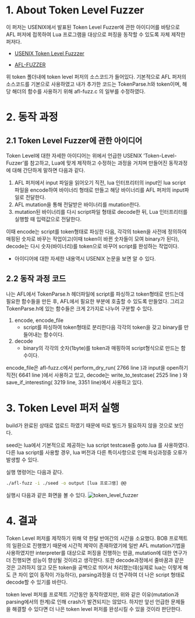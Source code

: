 # 1. About Token Level Fuzzer

이 퍼저는 USENIX에서 발표된 Token Level Fuzzer에 관한 아이디어를 바탕으로 AFL 퍼저에 접목하여 Lua 프로그램을 대상으로 퍼징을 동작할 수 있도록 자체 제작한 퍼저다.

- [USENIX Token Level Fuzzzer](https://www.usenix.org/conference/usenixsecurity21/presentation/salls#:~:text=Instead%20of%20applying%20mutations%20either,conform%20strictly%20to%20the%20grammar)


- [AFL-FUZZER](https://github.com/google/AFL)

위 token 폴더내에 token level 퍼저의 소스코드가 들어있다.
기본적으로 AFL 퍼저의 소스코드를 기본으로 사용하였고 내가 추가한 코드는 TokenParse.h와 token이며, 해당 해더의 함수를 사용하기 위해 afl-fuzz.c 의 일부를 수정하였다.


# 2. 동작 과정

## 2.1 Token Level Fuzzer에 관한 아이디어

Token Level에 대한 자세한 아이디어는 위에서 언급한 USENIX ‘Token-Level-Fuzzer’를 참고하고, Lua에 맞게 제작하고 수정하는 과정을 거치며 만들어진 동작과정에 대해 간단하게 말하면 다음과 같다.

1. AFL 퍼저에서 input 파일을 읽어오기 직전, lua 인터프리터의 input인 lua script 파일을 encode하여 바이너리 형태로 만들고 해당 바이너리를 AFL 퍼저의 input파일로 전달한다.
2. AFL mutation을 통해 전달받은 바이너리를 mutation한다.
3. mutation된 바이너리를 다시 script파일 형태로 decode한 뒤, Lua 인터프리터를 실행할 때 입력값으로 전달한다.

이때 encode는 script를 token형태로 파싱한 다음, 각각의 token을 사전에 정의하여 매핑된 숫자로 바꾸는 작업이고(이때 token이 바뀐 숫자들이 모여 binary가 된다), decode는 다시 숫자(바이너리)를 token으로 바꾸어 script를 완성하는 작업이다.

- 아이디어에 대한 자세한 내용역시 USENIX 논문을 보면 알 수 있다.

## 2.2 동작 과정 코드

나는 AFL에서 TokenParse.h 헤더파일에 script를 파싱하고 token형태로 만드는데 필요한 함수들을 만든 후, AFL에서 필요한 부분에 호출할 수 있도록 만들었다. 그리고 TokenParse.h에 있는 함수들은 크게 2가지로 나누어 구분할 수 있다.

1. encode, encode_file
    - script를 파싱하여 token형태로 분리한다음 각각의 token을 갖고 binary를 만들어내는 함수이다.
2. decode
    - binary의 각각의 숫자(1byte)를 token과 매핑하여 script형식으로 만드는 함수이다.

encode_file은 afl-fuzz.c에서 perform_dry_run( 2766 line )과 input을 open하기 직전( 6641 line )에서 사용하고 있고, decode는 write_to_testcase( 2525 line ) 와 save_if_interesting( 3219 line, 3351 line)에서 사용하고 있다.

# 3. Token Level 퍼저 실행

build가 완료된 상태로 업로드 하였기 때문에 따로 빌드가 필요하지 않을 것으로 보인다. 

seed는 lua에서 기본적으로 제공하는 lua script testcase중 goto.lua 를 사용하였다. 다른 lua script를 사용할 경우, lua 버전과 다른 특이사항으로 인해 파싱과정중 오류가 발생할 수 있다.

실행 명령어는 다음과 같다.

```bash
./afl-fuzz -i ./seed -o output [lua 프로그램] @@
```

실행시 다음과 같은 화면을 볼 수 있다.
![token_level_fuzzer](https://user-images.githubusercontent.com/77731571/189562975-87f7b424-a25d-4421-b541-4aa050a70f8f.png)

# 4. 결과

Token Level 퍼저를 제작하기 위해 약 한달 반여간의 시간을 소요했다. BOB 프로젝트의 일환으로 진행했기 때문에 시간적 제약이 존재하였기에 일반 AFL mutation기법을 사용하였지만 interpreter를 대상으로 퍼징을 진행하는 만큼, mutation에 대한 연구가 더 진행되면 성능이 향상될 것이라고 생각한다. 또한 decode과정에서 줄바꿈과 같은 것은 고려하지 않고 모든 token을 공백으로 띄어서 처리했는데(실제로 lua는 이렇게 해도 큰 차이 없이 동작이 가능하다), parsing과정을 더 연구하여 더 나은 script 형태로 decode할 수 있기를 바란다.

token level 퍼저를 프로젝트 기간동안 동작하였지만, 위와 같은 이유(mutation과 parsing에서의 한계)로 인해 crash가 발견되지는 않았다. 하지만 앞선 언급한 문제들을 해결할 수 있다면 더 나은 token level 퍼저를 완성시킬 수 있을 것이라 판단한다.